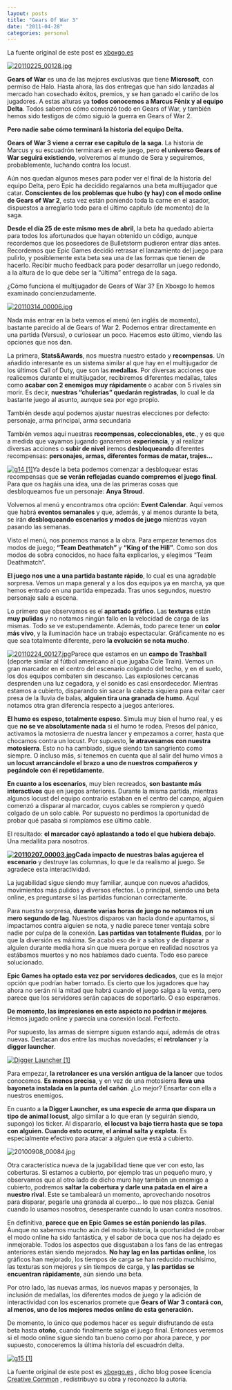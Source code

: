 ```yaml
---
layout: posts
title: "Gears Of War 3"
date: "2011-04-28"
categories: personal
---
```


La fuente original de este post es [xboxgo.es](https://xboxgo.es/23518/impresiones-beta-multijugador-de-gears-of-war-3/ "Impresiones beta multijuagador de Gear Of War 3")

[![20110225_00128.jpg](images/20110225_00128.jpg)](https://imagenes.blogocio.net/grande/20110225_00128.jpg)

**Gears of War** es una de las mejores exclusivas que tiene **Microsoft**, con permiso de Halo. Hasta ahora, las dos entregas que han sido lanzadas al mercado han cosechado éxitos, premios, y se han ganado el cariño de los jugadores. A estas alturas ya **todos conocemos a Marcus Fénix y al equipo Delta**. Todos sabemos cómo comenzó todo en Gears of War, y también hemos sido testigos de cómo siguió la guerra en Gears of War 2.

**Pero nadie sabe cómo terminará la historia del equipo Delta.**

**Gears of War 3 viene a cerrar ese capítulo de la saga**. La historia de Marcus y su escuadrón terminará en este juego, pero **el universo Gears of War seguirá existiendo**, volveremos al mundo de Sera y seguiremos, probablemente, luchando contra los locust.

Aún nos quedan algunos meses para poder ver el final de la historia del equipo Delta, pero Epic ha decidido regalarnos una beta multijugador que catar. **Conscientes de los problemas que hubo (y hay) con el modo online de Gears of War 2**, esta vez están poniendo toda la carne en el asador, dispuestos a arreglarlo todo para el último capítulo (de momento) de la saga.

**Desde el día 25 de este mismo mes de abril**, la beta ha quedado abierta para todos los afortunados que hayan obtenido un código, aunque recordemos que los poseedores de Bulletstorm pudieron entrar días antes. Recordemos que Epic Games decidió retrasar el lanzamiento del juego para pulirlo, y posiblemente esta beta sea una de las formas que tienen de hacerlo. Recibir mucho feedback para poder desarrollar un juego redondo, a la altura de lo que debe ser la “última” entrega de la saga.

¿Cómo funciona el multijugador de Gears of War 3? En Xboxgo lo hemos examinado concienzudamente.

[![20110314_00006.jpg](images/20110314_00006.jpg)](https://imagenes.blogocio.net/grande/20110314_00006.jpg)

Nada más entrar en la beta vemos el menú (en inglés de momento), bastante parecido al de Gears of War 2. Podemos entrar directamente en una partida (Versus), o curiosear un poco. Hacemos esto último, viendo las opciones que nos dan.

La primera, **Stats&Awards**, nos muestra nuestro estado y **recompensas**. Un añadido interesante es un sistema similar al que hay en el multijugador de los últimos Call of Duty, que son las **medallas**. Por diversas acciones que realicemos durante el multijugador, recibiremos diferentes medallas, tales como **acabar con 2 enemigos muy rápidamente** o acabar con 5 rivales sin morir. Es decir, **nuestras “chulerías” quedarán registradas**, lo cual le da bastante juego al asunto, aunque sea por ego propio.

También desde aquí podemos ajustar nuestras elecciones por defecto: personaje, arma principal, arma secundaria

También vemos aquí nuestras **recompensas, coleccionables, etc**., y es que a medida que vayamos jugando ganaremos **experiencia**, y al realizar diversas acciones o **subir de nivel** iremos **desbloqueando** diferentes recompensas: **personajes, armas, diferentes formas de matar, trajes…**

[![g14 [1]](images/20100522_00020.jpg)](https://imagenes.blogocio.net/grande/20100522_00020.jpg)Ya desde la beta podemos comenzar a desbloquear estas recompensas que **se verán reflejadas cuando compremos el juego final**. Para que os hagáis una idea, una de las primeras cosas que desbloqueamos fue un personaje: **Anya Stroud**.

Volvemos al menú y encontramos otra opción: **Event Calendar**. Aquí vemos que habrá **eventos semanales** y que, además, y al menos durante la beta, se irán **desbloqueando escenarios y modos de juego** mientras vayan pasando las semanas.

Visto el menú, nos ponemos manos a la obra. Para empezar tenemos dos modos de juego; **“Team Deathmatch”** y **“King of the Hill”**. Como son dos modos de sobra conocidos, no hace falta explicarlos, y elegimos “Team Deathmatch”.

**El juego nos une a una partida bastante rápido**, lo cual es una agradable sorpresa. Vemos un mapa general y a los dos equipos ya en marcha, ya que hemos entrado en una partida empezada. Tras unos segundos, nuestro personaje sale a escena.

Lo primero que observamos es el **apartado gráfico**. Las **texturas** están **muy pulidas** y no notamos ningún fallo en la velocidad de carga de las mismas. Todo se ve estupendamente. Además, todo parece tener un **color más vivo**, y la iluminación hace un trabajo espectacular. Gráficamente no es que sea totalmente diferente, pero **la evolución se nota mucho**.

[![20110224_00127.jpg](images/20110224_00127.jpg)](https://imagenes.blogocio.net/grande/20110224_00127.jpg)Parece que estamos en un **campo de Trashball** (deporte similar al fútbol americano al que jugaba Cole Train). Vemos un gran marcador en el centro del escenario colgando del techo, y en el suelo, los dos equipos combaten sin descanso. Las explosiones cercanas desprenden una luz cegadora, y el sonido es casi ensordecedor. Mientras estamos a cubierto, disparando sin sacar la cabeza siquiera para evitar caer presa de la lluvia de balas, **alguien tira una granada de humo**. Aquí notamos otra gran diferencia respecto a juegos anteriores.

**El humo es espeso, totalmente espeso**. Simula muy bien el humo real, y es que **no se ve absolutamente nada** si el humo te rodea. Presos del pánico, activamos la motosierra de nuestra lancer y empezamos a correr, hasta que chocamos contra un locust. Por supuesto, **le atravesamos con nuestra motosierra**. Esto no ha cambiado, sigue siendo tan sangriento como siempre. O incluso más, si tenemos en cuenta que al salir del humo vimos a **un locust arrancándole el brazo a uno de nuestros compañeros y pegándole con él repetidamente**.

**En cuanto a los escenarios**, muy bien recreados, **son bastante más interactivos** que en juegos anteriores. Durante la misma partida, mientras algunos locust del equipo contrario estaban en el centro del campo, alguien comenzó a disparar al marcador, cuyos cables se rompieron y quedó colgado de un solo cable. Por supuesto no perdimos la oportunidad de probar qué pasaba si rompíamos ese último cable.

El resultado: **el marcador cayó aplastando a todo el que hubiera debajo**. Una medallita para nosotros.

**[![20110207_00003.jpg](images/20110207_00003.jpg)](https://imagenes.blogocio.net/grande/20110207_00003.jpg)Cada impacto de nuestras balas agujerea el escenario** y destruye las columnas, lo que le da realismo al juego. Se agradece esta interactividad.

La jugabilidad sigue siendo muy familiar, aunque con nuevos añadidos, movimientos más pulidos y diversos efectos. Lo principal, siendo una beta online, es preguntarse si las partidas funcionan correctamente.

Para nuestra sorpresa, **durante varias horas de juego no notamos ni un mero segundo de lag**. Nuestros disparos van hacia donde apuntamos, si impactamos contra alguien se nota, y nadie parece tener ventaja sobre nadie por culpa de la conexión. **Las partidas van totalmente fluidas**, por lo que la diversión es máxima. Se acabó eso de ir a saltos y de disparar a alguien durante media hora sin que muera porque en realidad nosotros ya estábamos muertos y no nos habíamos dado cuenta. Todo eso parece solucionado.

**Epic Games ha optado esta vez por servidores dedicados**, que es la mejor opción que podrían haber tomado. Es cierto que los jugadores que hay ahora no serán ni la mitad que habrá cuando el juego salga a la venta, pero parece que los servidores serán capaces de soportarlo. O eso esperamos.

**De momento, las impresiones en este aspecto no podrían ir mejores**. Hemos jugado online y parecía una conexión local. Perfecto.

Por supuesto, las armas de siempre siguen estando aquí, además de otras nuevas. Destacan dos entre las muchas novedades; el **retrolancer** y la **digger launcher**.

[![Digger Launcher [1]](images/20110427_00192.jpg)](https://imagenes.blogocio.net/grande/20110427_00192.jpg)

Para empezar, **la retrolancer es una versión antigua de la lancer** que todos conocemos. **Es menos precisa**, y en vez de una motosierra **lleva una bayoneta instalada en la punta del cañón**. ¿Lo mejor? Ensartar con ella a nuestros enemigos.

En cuanto a **la Digger Launcher, es una especie de arma que dispara un tipo de animal locust**, algo similar a lo que eran (y seguirán siendo, supongo) los ticker. Al dispararlo, **el locust va bajo tierra hasta que se topa con alguien. Cuando esto ocurre, el animal salta y explota**. Es especialmente efectivo para atacar a alguien que está a cubierto.

![20100908_00084.jpg](images/20100908_00084.jpg)

Otra característica nueva de la jugabilidad tiene que ver con esto, las coberturas. Si estamos a cubierto, por ejemplo tras un pequeño muro, y observamos que al otro lado de dicho muro hay también un enemigo a cubierto, podremos **saltar la cobertura y darle una patada en el aire a nuestro rival**. Este se tambaleará un momento, aprovechando nosotros para disparar, pegarle una granada al cuerpo… lo que nos plazca. Genial cuando lo usamos nosotros, desesperante cuando lo usan contra nosotros.

En definitiva, **parece que en Epic Games se están poniendo las pilas**. Aunque no sabemos mucho aún del modo historia, la oportunidad de probar el modo online ha sido fantástica, y el sabor de boca que nos ha dejado es inmejorable. Todos los aspectos que disgustaban a los fans de las entregas anteriores están siendo mejorados. **No hay lag en las partidas online**, los gráficos han mejorado, los tiempos de carga se han reducido muchísimo, las texturas son mejores y sin tiempos de carga, y **las partidas se encuentran rápidamente**, aún siendo una beta.

Por otro lado, las nuevas armas, los nuevos mapas y personajes, la inclusión de medallas, los diferentes modos de juego y la adición de interactividad con los escenarios promete que **Gears of War 3 contará con, al menos, uno de los mejores modos online de esta generación.**

De momento, lo único que podemos hacer es seguir disfrutando de esta beta hasta **otoño**, cuando finalmente salga el juego final. Entonces veremos si el modo online sigue siendo tan bueno como por ahora parece, y por supuesto, conoceremos la última historia del escuadrón delta.

[![g15 [1]](images/20100522_00021.jpg)](https://imagenes.blogocio.net/grande/20100522_00021.jpg)

La fuente original de este post es [xboxgo.es](https://xboxgo.es/23518/impresiones-beta-multijugador-de-gears-of-war-3/ "Impresiones beta multijuagador de Gear Of War 3") , dicho blog posee licencia [Creative Common](https://creativecommons.org/licenses/by-nc/2.5/es/ "Creatice Commons By Nc") , redistribuyo su obra y reconozco la autoría.
